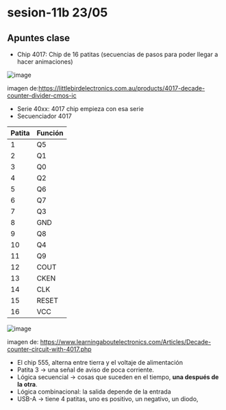 # sesion-11b 23/05

## Apuntes clase

* Chip 4017: Chip de 16 patitas (secuencias de pasos para poder llegar a hacer animaciones)
  
![image](https://github.com/user-attachments/assets/2d69299e-bae3-4aab-9f87-3f9dc1f00cbd)

imagen de:<https://littlebirdelectronics.com.au/products/4017-decade-counter-divider-cmos-ic>

* Serie 40xx: 4017 chip empieza con esa serie
* Secuenciador 4017
  
|Patita|Función|
|---|---|
|1|Q5|
|2|Q1|
|3|Q0|
|4|Q2|
|5|Q6|
|6|Q7|
|7|Q3|
|8|GND|
|9|Q8|
|10|Q4|
|11|Q9|
|12|COUT|
|13|CKEN|
|14|CLK|
|15|RESET|
|16|VCC|

 ![image](https://github.com/user-attachments/assets/8bba74c0-55de-4e9e-a305-5e9de1bf9fe0)

 imagen de: <https://www.learningaboutelectronics.com/Articles/Decade-counter-circuit-with-4017.php>

* El chip 555, alterna entre tierra y el voltaje de alimentación
* Patita 3 -> una señal de aviso de poca corriente.
* Lógica secuencial -> cosas que suceden en el tiempo, **una después de la otra**.
* Lógica combinacional: la salida depende de la entrada
* USB-A -> tiene 4 patitas, uno es positivo, un negativo, un diodo,
